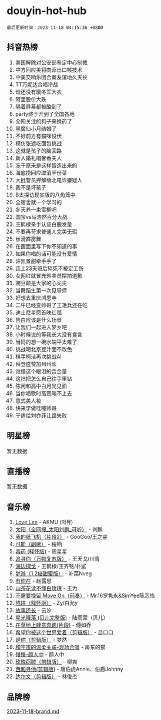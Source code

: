 # douyin-hot-hub

`最后更新时间：2023-11-18 04:15:36 +0800`

## 抖音热榜

1. 美国解除对公安部鉴定中心制裁
1. 中方回应美将向菲出口核技术
1. 中美交响乐团合奏友谊地久天长
1. TT万妮达合唱冷战
1. 谁还没有暖冬军大衣
1. 阿里股价大跌
1. 隔着屏幕都被酸到了
1. party终于开到了全国各地
1. 全网关注的狗子来换药了
1. 黑魔仙小月结婚了
1. 不好前方有猫咪设伏
1. 模仿张遮吃面包挑战
1. 这就是孩子的脑回路
1. 新人婚礼唱奢香夫人
1. 冻干原来是这样智造出来的
1. 海底捞回应取消半份菜
1. 大批警员押解缅北电诈嫌疑人
1. 我不是坏孩子
1. B太探访现实版的八角笼中
1. 全宿舍就一个学习的
1. 冬天养一束雪柳吧
1. 国宝vs马浩然百分大战
1. 王鹤棣亲手认证白鹿发量
1. 不要再苛求普通人完美无瑕
1. 丝滑霹雳舞
1. 在画面里写下你不知道的事
1. 如果你唱的话可能没有爱情
1. 许凯景甜牵手手了
1. 连上23天班后猝死不被定工伤
1. 女网红就冒充外卖员摆拍道歉
1. 豌豆颠是大家的心尖尖
1. 当舞蹈生第一次见导师
1. 好想去重庆鸿恩寺
1. 二牛已经变帅哥了王艳兵还在吃
1. 迪士尼星愿首映红毯
1. 告白应该是什么场景
1. 让我们一起进入梦乡吧
1. 小时候说的等我长大没有食言
1. 当妈的想一碗水端平太难了
1. 挑战喝北京豆汁面不改色
1. 棋手柯洁再次挑战AI
1. 拜登盛赞加州州长
1. 谁懂这个眼泪的含金量
1. 这扫把怎么自己往手里钻
1. 陈闲和高中白月光见面
1. 当你唱歌时高音飚不上去
1. 意式美人妆
1. 快来学做哇噻帅哥
1. 于适给刘亦菲让路失败

## 明星榜

暂无数据

## 直播榜

暂无数据

## 音乐榜

1. [Love Lee](https://sf3-cdn-tos.douyinstatic.com/obj/tos-cn-ve-2774/o05GbkJGbCBTdDnMtB0fwOYgkeZp23vrWQDQBS) - AKMU (악뮤)
1. [太阳（全网搜_太阳刘鹏_可听）](https://sf6-cdn-tos.douyinstatic.com/obj/tos-cn-ve-2774/ogWbyIQnlBFImVbeDocRdCIYtBHlbJXgfZMvgz) - 刘鹏
1. [我的纸飞机（片段2）](https://sf3-cdn-tos.douyinstatic.com/obj/tos-cn-ve-2774/oM2ZrKcg2CD5AeRB2gkeXOFB1IxAGJdZPazYHf) - GooGoo/王之睿
1. [可能（副歌）](https://sf6-cdn-tos.douyinstatic.com/obj/tos-cn-ve-2774/cde1731888894259b333569393c2fb51) - 程响
1. [毒药 (释怀版)](https://sf6-cdn-tos.douyinstatic.com/obj/tos-cn-ve-2774/oYILMEAzspdZBIzy4frJNB8ZHPHWAhiwowd4Ad) - 周星星
1. [追寻你（万物复苏版）](https://sf3-cdn-tos.douyinstatic.com/obj/tos-cn-ve-2774/oYeAZJsbjIDit9APmBg8u6uDUQnHmoCf3gbo74) - 王天戈/川青
1. [海边探戈](https://sf3-cdn-tos.douyinstatic.com/obj/tos-cn-ve-2774/os9gE0VQCGqt6VQkZDyBBYvfSDY0QFe3vVmubn) - 王鹤棣/王齐铭/朴鲨
1. [梦游（1.2倍甜蜜版）](https://sf3-cdn-tos.douyinstatic.com/obj/tos-cn-ve-2774/o4gyAUm8hwufoEABmwVIiQtHsFuGzAEEWtNMzo) - 补菜Nveg
1. [有你在](https://sf6-cdn-tos.douyinstatic.com/obj/tos-cn-ve-2774/o8zImmNsI8B0yfAW5FKAB1oBhkMAlIrwsZEi1V) - 赵露思
1. [山茶花读不懂白玫瑰](https://sf6-cdn-tos.douyinstatic.com/obj/tos-cn-ve-2774/osfn8B7DktrRHEPJgPCfDbw7QDQEkwC16BxZg9) - 王为
1. [不需要挽留 Move On（前奏）](https://sf3-cdn-tos.douyinstatic.com/obj/tos-cn-ve-2774/ooCBhgCCkF4nExzQL9WZSUbitfA8IsDkgQIYhe) - Mr.16罗隽永&SimYee陈芯怡
1. [陷阱（释怀版）](https://sf6-cdn-tos.douyinstatic.com/obj/tos-cn-ve-2774/oE8C21LeZrzKLDFfQYgMzx4GAIHageG5IzayY7) - Zy/白允y
1. [故事还长](https://sf6-cdn-tos.douyinstatic.com/obj/tos-cn-ve-2774/30a26758c8594f0ab81ac675c33ee2c5) - 云汐
1. [星光降落 (贝儿完整版)](https://sf3-cdn-tos.douyinstatic.com/obj/tos-cn-ve-2774/okwB9hAwyAtsFFkFBzAX1hOOfQuIoMNs0W2Mwr) - 陆雨萱（贝儿）
1. [在草地上肆意奔跑(片段)](https://sf3-cdn-tos.douyinstatic.com/obj/tos-cn-ve-2774/8831d494742f45dabdfa8adb8b817259) - 傅如乔
1. [希望你被这个世界爱着（剪辑版）](https://sf3-cdn-tos.douyinstatic.com/obj/tos-cn-ve-2774/oo4H3BfEygN7l7bQaMBOZHCQ1eI4FqtED5skQ2) - 吕口口
1. [是你（剪辑版）](https://sf6-cdn-tos.douyinstatic.com/obj/tos-cn-ve-2774/46019dae783c4c969944217fe1cfafc4) - 梦然
1. [和宇宙的温柔关联-现场合唱](https://sf3-cdn-tos.douyinstatic.com/obj/tos-cn-ve-2774/o0hONGDYQBgk0e5bqDeQOonVmncA6tC2nBwZLT) - 房东的猫
1. [慢慢-颜人中](https://sf6-cdn-tos.douyinstatic.com/obj/tos-cn-ve-2774/ocjHNfBXdBxQNC8ZGAeoLMFTUgtBg8bkExunDC) - 颜人中
1. [玫瑰窃贼（剪辑版）](https://sf6-cdn-tos.douyinstatic.com/obj/tos-cn-ve-2774/oMqAsB3ixIhSWqAJOAwf3a0hU2zKJLBolQtFlI) - 柳爽
1. [西厢寻他(剪辑版)](https://sf6-cdn-tos.douyinstatic.com/obj/tos-cn-ve-2774/oUsAVfAQKlRNxEv5qxvIB8o5qmIWUcXbzJKJhw) - 唐伯虎Annie、伯爵Johnny
1. [达尔文（剪辑版）](https://sf6-cdn-tos.douyinstatic.com/obj/tos-cn-ve-2774/oQuPQQmEgnCeZsgKQ78VBZjNVtegzBGpoSbQPD) - 林俊杰

## 品牌榜

[2023-11-18-brand.md](2023-11-18-brand.md)
